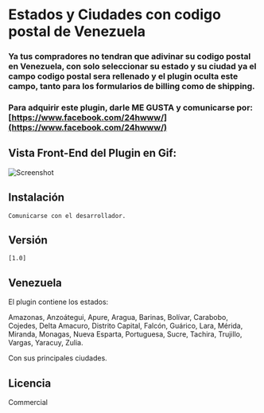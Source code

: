 # Estados y Ciudades con codigo postal de Venezuela
### Ya tus compradores no tendran que adivinar su codigo postal en Venezuela, con solo seleccionar su estado y su ciudad ya el campo codigo postal sera rellenado y el plugin oculta este campo, tanto para los formularios de billing como de shipping. 

### Para adquirir este plugin, darle ME GUSTA y comunicarse por: [https://www.facebook.com/24hwww/](https://www.facebook.com/24hwww/)

## Vista Front-End del Plugin en Gif:

![Screenshot](https://dl.dropboxusercontent.com/u/1196814/%4024hwww/plugin-woocommerce-venezuela.gif "FrontEnd Plugin")

## Instalación


    Comunicarse con el desarrollador.


## Versión

```
[1.0]
```

## Venezuela

El plugin contiene los estados:

Amazonas, Anzoátegui, Apure, Aragua, Barinas, Bolívar, Carabobo, Cojedes, Delta Amacuro, Distrito Capital, Falcón, Guárico, Lara, Mérida, Miranda, Monagas, Nueva Esparta, Portuguesa, Sucre, Tachira, Trujillo, Vargas, Yaracuy, Zulia.

Con sus principales ciudades.

## Licencia

Commercial
